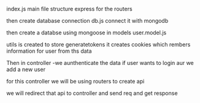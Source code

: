 index.js
main file structure 
express for the routers

then create database connection
db.js
connect it with mongodb

then create a databse using mongoose in models
user.model.js 

utils is created to store generatetokens
it creates cookies which rembers information for user from ths data

Then in controller -we aunthenticate the data if user wants to login aur we add  a new user

for this controller we will be using routers to create api 

we will redirect that api to controller and send req and get response




